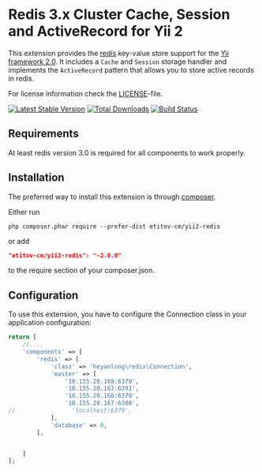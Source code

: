 Redis 3.x Cluster Cache, Session and ActiveRecord for Yii 2
===============================================

This extension provides the [redis](http://redis.io/) key-value store support for the [Yii framework 2.0](http://www.yiiframework.com).
It includes a `Cache` and `Session` storage handler and implements the `ActiveRecord` pattern that allows
you to store active records in redis.

For license information check the [LICENSE](LICENSE.md)-file.

[![Latest Stable Version](https://poser.pugx.org/heyanlong/yii2-redis/v/stable.png)](https://packagist.org/packages/heyanlong/yii2-redis)
[![Total Downloads](https://poser.pugx.org/heyanlong/yii2-redis/downloads.png)](https://packagist.org/packages/heyanlong/yii2-redis)
[![Build Status](https://travis-ci.org/heyanlong/yii2-redis.svg?branch=master)](https://travis-ci.org/heyanlong/yii2-redis)


Requirements
------------

At least redis version 3.0 is required for all components to work properly.

Installation
------------

The preferred way to install this extension is through [composer](http://getcomposer.org/download/).

Either run

```
php composer.phar require --prefer-dist etitov-cm/yii2-redis
```

or add

```json
"etitov-cm/yii2-redis": "~2.0.0"
```

to the require section of your composer.json.


Configuration
-------------

To use this extension, you have to configure the Connection class in your application configuration:

```php
return [
    //....
    'components' => [
        'redis' => [
            'class' => 'heyanlong\redis\Connection',
            'master' => [
                '10.155.20.169:6379',
                '10.155.20.167:6391',
                '10.155.20.168:6379',
                '10.155.20.167:6380',
//                'localhost:6379',
            ],
            'database' => 0,
        ],


    ]
];
```
